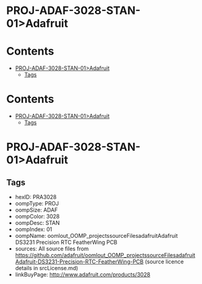 
PROJ-ADAF-3028-STAN-01>Adafruit
===============================

Contents
========

* [PROJ-ADAF-3028-STAN-01>Adafruit](#proj-adaf-3028-stan-01adafruit)
	* [Tags](#tags)

Contents
========

* [PROJ-ADAF-3028-STAN-01>Adafruit](#proj-adaf-3028-stan-01adafruit)
	* [Tags](#tags)

# PROJ-ADAF-3028-STAN-01>Adafruit

## Tags

- hexID: PRA3028
- oompType: PROJ
- oompSize: ADAF
- oompColor: 3028
- oompDesc: STAN
- oompIndex: 01
- oompName: oomlout_OOMP_projectssourceFilesadafruitAdafruit DS3231 Precision RTC FeatherWing PCB
- sources: All source files from https://github.com/adafruit/oomlout_OOMP_projectssourceFilesadafruitAdafruit-DS3231-Precision-RTC-FeatherWing-PCB (source licence details in srcLicense.md)
- linkBuyPage: http://www.adafruit.com/products/3028
